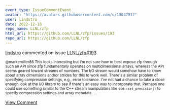 ```yaml
---
event_type: IssueCommentEvent
avatar: "https://avatars.githubusercontent.com/u/1304791?"
user: lindstro
date: 2022-12-18
repo_name: LLNL/zfp
html_url: https://github.com/LLNL/zfp/issues/193
repo_url: https://github.com/LLNL/zfp
---
```


<a href='https://github.com/lindstro' target='_blank'>lindstro</a> commented on issue <a href='https://github.com/LLNL/zfp/issues/193' target='_blank'>LLNL/zfp#193</a>.

<small>@markcmiller86 This looks interesting but I'm not sure how to best expose zfp through such an API since zfp fundamentally operates on multidimensional arrays, whereas the API seems geared toward streams of numbers.  The I/O stream would somehow have to know about array dimensions and/or strides for this to work well.  There's a similar problem of specifying compression settings, e.g., error tolerance.  I've not had a chance to take a close enough look at  the I/O library to see if there's an easy way to incorporate that.  Perhaps one could use something similar to the C++ stream manipulators like `std::set_precision()` to specify compression settings and array metadata....</small>

<a href='https://github.com/LLNL/zfp/issues/193' target='_blank'>View Comment</a>